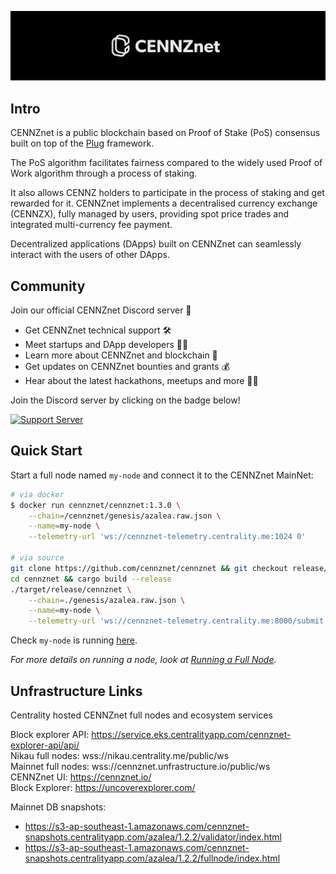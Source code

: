 ![CENNZnet](./images/banner.png)

## Intro
CENNZnet is a public blockchain based on Proof of Stake (PoS) consensus built on top of the [Plug](https://github.com/plugblockchain/plug-blockchain/) framework.

The PoS algorithm facilitates fairness compared to the widely used Proof of Work algorithm through a process of staking.

It also allows CENNZ holders to participate in the process of staking and get rewarded for it.
CENNZnet implements a decentralised currency exchange (CENNZX), fully managed by users, providing spot price trades and integrated multi-currency fee payment.

Decentralized applications (DApps) built on CENNZnet can seamlessly interact with the users of other DApps.

## Community

Join our official CENNZnet Discord server 🤗

* Get CENNZnet technical support 🛠
* Meet startups and DApp developers 👯‍♂️
* Learn more about CENNZnet and blockchain 🙌
* Get updates on CENNZnet bounties and grants 💰
* Hear about the latest hackathons, meetups and more 👩‍💻

Join the Discord server by clicking on the badge below!

[![Support Server](https://img.shields.io/discord/801219591636254770.svg?label=Discord&logo=Discord&colorB=7289da&style=for-the-badge)](https://discord.gg/AnB3tRtkJ4)


## Quick Start

Start a full node named `my-node` and connect it to the CENNZnet MainNet:
```bash
# via docker
$ docker run cennznet/cennznet:1.3.0 \
    --chain=/cennznet/genesis/azalea.raw.json \
    --name=my-node \
    --telemetry-url 'ws://cennznet-telemetry.centrality.me:1024 0'

# via source
git clone https://github.com/cennznet/cennznet && git checkout release/1.3.0
cd cennznet && cargo build --release
./target/release/cennznet \
    --chain=./genesis/azalea.raw.json \
    --name=my-node \
    --telemetry-url 'ws://cennznet-telemetry.centrality.me:8000/submit 0'
```

Check `my-node` is running [here](http://cennznet-telemetry.centrality.me/#/CENNZnet%20Azalea).

*For more details on running a node, look at [Running a Full Node](Running-a-Full-Node).*

## Unfrastructure Links
Centrality hosted CENNZnet full nodes and ecosystem services

Block explorer API: https://service.eks.centralityapp.com/cennznet-explorer-api/api/  
Nikau full nodes:   wss://nikau.centrality.me/public/ws  
Mainnet full nodes: wss://cennznet.unfrastructure.io/public/ws  
CENNZnet UI:        https://cennznet.io/  
Block Explorer:     https://uncoverexplorer.com/  

Mainnet DB snapshots:
- https://s3-ap-southeast-1.amazonaws.com/cennznet-snapshots.centralityapp.com/azalea/1.2.2/validator/index.html  
- https://s3-ap-southeast-1.amazonaws.com/cennznet-snapshots.centralityapp.com/azalea/1.2.2/fullnode/index.html  

